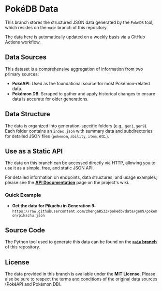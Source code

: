 # PokéDB Data

This branch stores the structured JSON data generated by the `PokéDB` tool, which resides on the `main` branch of this repository.

The data here is automatically updated on a weekly basis via a GitHub Actions workflow.

## Data Sources

This dataset is a comprehensive aggregation of information from two primary sources:

- **PokéAPI**: Used as the foundational source for most Pokémon-related data.
- **Pokémon DB**: Scraped to gather and apply historical changes to ensure data is accurate for older generations.

## Data Structure

The data is organized into generation-specific folders (e.g., `gen1`, `gen9`). Each folder contains an `index.json` with summary data and subdirectories for detailed JSON files (`pokemon`, `ability`, `item`, etc.).

## Use as a Static API

The data on this branch can be accessed directly via HTTP, allowing you to use it as a simple, free, and static JSON API.

For detailed information on endpoints, data structures, and usage examples, please see the [**API Documentation**](https://github.com/zhenga8533/pokedb/wiki/API-Documentation) page on the project's wiki.

### Quick Example

- **Get the data for Pikachu in Generation 9:**
  `https://raw.githubusercontent.com/zhenga8533/pokedb/data/gen9/pokemon/pikachu.json`

## Source Code

The Python tool used to generate this data can be found on the [**`main` branch**](https://github.com/zhenga8533/pokedb/tree/main) of this repository.

## License

The data provided in this branch is available under the **MIT License**. Please also be sure to respect the terms and conditions of the original data sources (PokéAPI and Pokémon DB).
